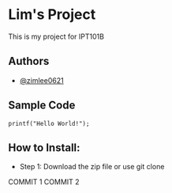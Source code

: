 # Lim's Project
This is my project for IPT101B 
## Authors
- [@zimlee0621](https://github.com/zimlee0621)
## Sample Code
```printf("Hello World!");```
## How to Install:
- Step 1: Download the zip file or use git clone

COMMIT 1
COMMIT 2
